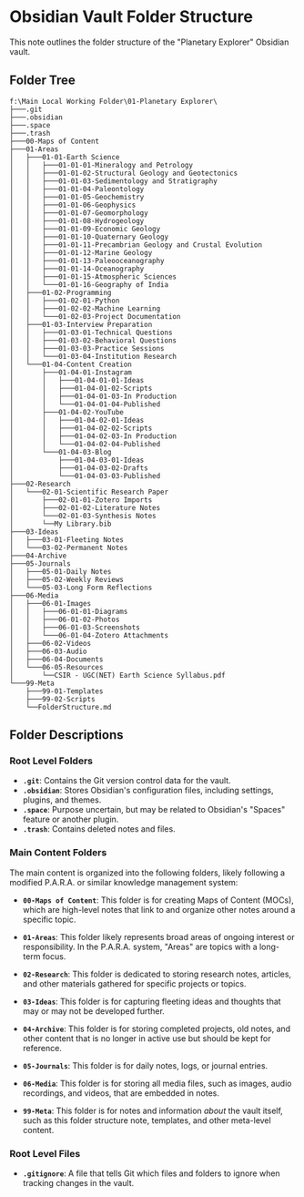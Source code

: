 # Obsidian Vault Folder Structure

This note outlines the folder structure of the "Planetary Explorer" Obsidian vault.

## Folder Tree

```
f:\Main Local Working Folder\01-Planetary Explorer\
├───.git
├───.obsidian
├───.space
├───.trash
├───00-Maps of Content
├───01-Areas
│   ├───01-01-Earth Science
│   │   ├───01-01-01-Mineralogy and Petrology
│   │   ├───01-01-02-Structural Geology and Geotectonics
│   │   ├───01-01-03-Sedimentology and Stratigraphy
│   │   ├───01-01-04-Paleontology
│   │   ├───01-01-05-Geochemistry
│   │   ├───01-01-06-Geophysics
│   │   ├───01-01-07-Geomorphology
│   │   ├───01-01-08-Hydrogeology
│   │   ├───01-01-09-Economic Geology
│   │   ├───01-01-10-Quaternary Geology
│   │   ├───01-01-11-Precambrian Geology and Crustal Evolution
│   │   ├───01-01-12-Marine Geology
│   │   ├───01-01-13-Paleooceanography
│   │   ├───01-01-14-Oceanography
│   │   ├───01-01-15-Atmospheric Sciences
│   │   └───01-01-16-Geography of India
│   ├───01-02-Programming
│   │   ├───01-02-01-Python
│   │   ├───01-02-02-Machine Learning
│   │   └───01-02-03-Project Documentation
│   ├───01-03-Interview Preparation
│   │   ├───01-03-01-Technical Questions
│   │   ├───01-03-02-Behavioral Questions
│   │   ├───01-03-03-Practice Sessions
│   │   └───01-03-04-Institution Research
│   └───01-04-Content Creation
│       ├───01-04-01-Instagram
│       │   ├───01-04-01-01-Ideas
│       │   ├───01-04-01-02-Scripts
│       │   ├───01-04-01-03-In Production
│       │   └───01-04-01-04-Published
│       ├───01-04-02-YouTube
│       │   ├───01-04-02-01-Ideas
│       │   ├───01-04-02-02-Scripts
│       │   ├───01-04-02-03-In Production
│       │   └───01-04-02-04-Published
│       └───01-04-03-Blog
│           ├───01-04-03-01-Ideas
│           ├───01-04-03-02-Drafts
│           └───01-04-03-03-Published
├───02-Research
│   └───02-01-Scientific Research Paper
│       ├───02-01-01-Zotero Imports
│       ├───02-01-02-Literature Notes
│       └───02-01-03-Synthesis Notes
│       └──My Library.bib
├───03-Ideas
│   ├───03-01-Fleeting Notes
│   └───03-02-Permanent Notes
├───04-Archive
├───05-Journals
│   ├───05-01-Daily Notes
│   ├───05-02-Weekly Reviews
│   └───05-03-Long Form Reflections
├───06-Media
│   ├───06-01-Images
│   │   ├───06-01-01-Diagrams
│   │   ├───06-01-02-Photos
│   │   ├───06-01-03-Screenshots
│   │   └───06-01-04-Zotero Attachments
│   ├───06-02-Videos
│   ├───06-03-Audio
│   ├───06-04-Documents
│   └───06-05-Resources
│       └──CSIR - UGC(NET) Earth Science Syllabus.pdf
└───99-Meta
    ├───99-01-Templates
    ├───99-02-Scripts
    └──FolderStructure.md
```

## Folder Descriptions

### Root Level Folders

- **`.git`**: Contains the Git version control data for the vault.
- **`.obsidian`**: Stores Obsidian's configuration files, including settings, plugins, and themes.
- **`.space`**: Purpose uncertain, but may be related to Obsidian's "Spaces" feature or another plugin.
- **`.trash`**: Contains deleted notes and files.

### Main Content Folders

The main content is organized into the following folders, likely following a modified P.A.R.A. or similar knowledge management system:

- **`00-Maps of Content`**: This folder is for creating Maps of Content (MOCs), which are high-level notes that link to and organize other notes around a specific topic.

- **`01-Areas`**: This folder likely represents broad areas of ongoing interest or responsibility. In the P.A.R.A. system, "Areas" are topics with a long-term focus.

- **`02-Research`**: This folder is dedicated to storing research notes, articles, and other materials gathered for specific projects or topics.

- **`03-Ideas`**: This folder is for capturing fleeting ideas and thoughts that may or may not be developed further.

- **`04-Archive`**: This folder is for storing completed projects, old notes, and other content that is no longer in active use but should be kept for reference.

- **`05-Journals`**: This folder is for daily notes, logs, or journal entries.

- **`06-Media`**: This folder is for storing all media files, such as images, audio recordings, and videos, that are embedded in notes.

- **`99-Meta`**: This folder is for notes and information *about* the vault itself, such as this folder structure note, templates, and other meta-level content.

### Root Level Files

- **`.gitignore`**: A file that tells Git which files and folders to ignore when tracking changes in the vault.

```